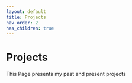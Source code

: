 ```yaml
---
layout: default
title: Projects
nav_order: 2
has_children: true
---
```

# Projects
This Page presents my past and present projects
